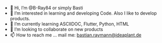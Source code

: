 - 👋 Hi, I’m @B-Ray84 or simply Basti
- 👀 I’m interested in learning and developing Code. Also I like to develop products.
- 🌱 I’m currently learning ASCIIDOC, Flutter, Python, HTML
- 💞️ I’m looking to collaborate on new products
- 📫 How to reach me ... mail me: bastian.raymann@ideaplant.de

<!---
B-Ray84/B-Ray84 is a ✨ special ✨ repository because its `README.md` (this file) appears on your GitHub profile.
You can click the Preview link to take a look at your changes.
--->
